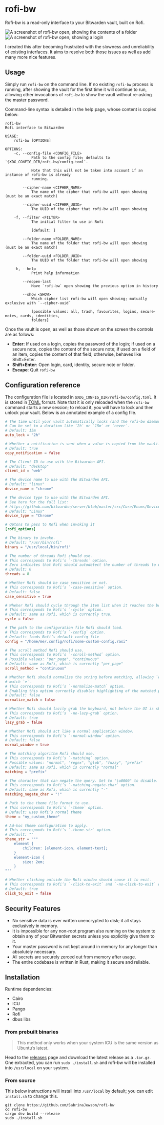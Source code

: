 # rofi-bw

Rofi-bw is a read-only interface to your Bitwarden vault, built on Rofi.

![A screenshot of rofi-bw open, showing the contents of a folder](demos/folder.png)
![A screenshot of rofi-bw open, showing a login](demos/login.png)

I created this
after becoming frustrated with the slowness and unreliability of existing interfaces.
It aims to resolve both those issues
as well as add many more nice features.

## Usage

Simply run `rofi-bw` on the command line.
If no existing `rofi-bw` process is running,
after showing the vault for the first time
it will continue to run,
allowing other invocations of `rofi-bw`
to show the vault without re-asking the master password.

Command-line syntax is detailed in the help page,
whose content is copied below:

```
rofi-bw
Rofi interface to Bitwarden

USAGE:
    rofi-bw [OPTIONS]

OPTIONS:
    -c, --config-file <CONFIG_FILE>
            Path to the config file; defaults to `$XDG_CONFIG_DIR/rofi-bw/config.toml`.

            Note that this will not be taken into account if an instance of rofi-bw is already
            running.

        --cipher-name <CIPHER_NAME>
            The name of the cipher that rofi-bw will open showing (must be an exact match)

        --cipher-uuid <CIPHER_UUID>
            The UUID of the cipher that rofi-bw will open showing

    -f, --filter <FILTER>
            The initial filter to use in Rofi

            [default: ]

        --folder-name <FOLDER_NAME>
            The name of the folder that rofi-bw will open showing (must be an exact match)

        --folder-uuid <FOLDER_UUID>
            The UUID of the folder that rofi-bw will open showing

    -h, --help
            Print help information

        --reopen-last
            Have `rofi-bw` open showing the previous option in history

        --show <SHOW>
            Which cipher list rofi-bw will open showing; mutually exclusive with `--cipher-uuid`

            [possible values: all, trash, favourites, logins, secure-notes, cards, identities,
            folders]
```

Once the vault is open, as well as those shown on the screen the controls are as follows:

- **Enter:** If used on a login, copies the password of the login;
	if used on a secure note, copies the content of the secure note;
	if used on a field of an item, copies the content of that field;
	otherwise, behaves like Shift+Enter.
- **Shift+Enter:** Open login, card, identity, secure note or folder.
- **Escape**: Quit `rofi-bw`

## Configuration reference

The configuration file is located in `$XDG_CONFIG_DIR/rofi-bw/config.toml`.
It is stored in [TOML](https://toml.io/) format.
Note that it is only reloaded when the `rofi-bw` command starts a new session;
to reload it, you will have to lock and then unlock your vault.
Below is an annotated example of a config file.

```toml
# The time until your vault automatically locks (and the rofi-bw daemon exits).
# Can be set to a duration like `2h` or `15m` or `never`.
# Default: 15m
auto_lock = "2h"

# Whether a notification is sent when a value is copied from the vault.
# Default: true
copy_notification = false

# The Client ID to use with the Bitwarden API.
# Default: "desktop"
client_id = "web"

# The device name to use with the Bitwarden API.
# Default: "linux"
device_name = "chrome"

# The device type to use with the Bitwarden API.
# See here for the full list:
# https://github.com/bitwarden/server/blob/master/src/Core/Enums/DeviceType.cs
# Default: "Linux"
device_type = "Chrome"

# Optons to pass to Rofi when invoking it 
[rofi_options]

# The binary to invoke.
# Default: "/usr/bin/rofi"
binary = "/usr/local/bin/rofi"

# The number of threads Rofi should use.
# This corresponds to Rofi’s `-threads` option.
# Zero indicates that Rofi should autodetect the number of threads to use.
# Default: 0
threads = 8

# Whether Rofi should be case sensitive or not.
# This corresponds to Rofi’s `-case-sensitive` option.
# Default: false
case_sensitive = true

# Wheher Rofi should cycle through the item list when it reaches the bottom.
# This corresponds to Rofi’s `-cycle` option.
# Default: same as Rofi, which is currently true.
cycle = false

# The path to the configuration file Rofi should load.
# This corresponds to Rofi’s `-config` option.
# Default: loads Rofi’s default config file
config = "/home/me/.config/rofi/some-custom-config.rasi"

# The scroll method Rofi should use.
# This corresponds to Rofi’s `-scroll-method` option.
# Possible values: "per_page", "continuous"
# Default: same as Rofi, which is currently "per_page"
scroll_method = "continuous"

# Whether Rofi should normalize the string before matching, allowing `o` to match `ö` and `é` to
# match `e`.
# This corresponds to Rofi’s `-normalize-match` option.
# Enabling this option currently disables highlighting of the matched part.
# Default: false
normalize_match = false

# Whether Rofi should lazily grab the keyboard, not before the UI is shown.
# This corresponds to Rofi’s `-no-lazy-grab` option.
# Default: true
lazy_grab = false

# Whether Rofi should act like a normal application window.
# This corresponds to Rofi’s `-normal-window` option.
# Default: false
normal_window = true

# The matching algorithm Rofi should use.
# This corresponds to Rofi’s `-matching` option.
# Possible values: "normal", "regex", "glob", "fuzzy", "prefix"
# Default: same as Rofi, which is currently "normal"
matching = "prefix"

# The character that can negate the query. Set to "\u0000" to disable.
# This corresponds to Rofi’s `-matching-negate-char` option.
# Default: same as Rofi, which is currently "-"
matching_negate_char = "!"

# Path to the theme file format to use.
# This corresponds to Rofi’s `-theme` option.
# Default: uses Rofi’s normal theme
theme = "my_custom_theme"

# Ad-hoc theme configuration to apply.
# This corresponds to Rofi’s `-theme-str` option.
# Default: ""
theme_str = """
	element {
		children: [element-icon, element-text];
	}
	element-icon {
		size: 2em;
	}
"""

# Whether clicking outside the Rofi window should cause it to exit.
# This corresponds to Rofi’s `-click-to-exit` and `-no-click-to-exit` options.
# Default: true
click_to_exit = false
```

## Security Features

- No sensitive data is ever written unencrypted to disk;
	it all stays exclusively in memory.
- It is impossible
	for any non-root program also running on the system
	to obtain any of your Bitwarden secrets
	unless you explicitly give them to it.
- Your master password is not kept around in memory for any longer than absolutely necessary.
- All secrets are securely zeroed out from memory after usage.
- The entire codebase is written in Rust, making it secure and reliable.

## Installation

Runtime dependencies:
- Cairo
- ICU
- Pango
- Rofi
- dbus libs

### From prebuilt binaries

> This method only works when your system ICU is the same version as Ubuntu’s latest.

Head to the [releases](https://github.com/SabrinaJewson/rofi-bw/releases) page
and download the latest release as a `.tar.gz`.
One extracted, you can run `sudo ./install.sh`
and rofi-bw will be installed into `/usr/local` on your system.

### From source

This below instructions will install into `/usr/local` by default;
you can edit `install.sh` to change this.

```
git clone https://github.com/SabrinaJewson/rofi-bw
cd rofi-bw
cargo dev build --release
sudo ./install.sh
```
